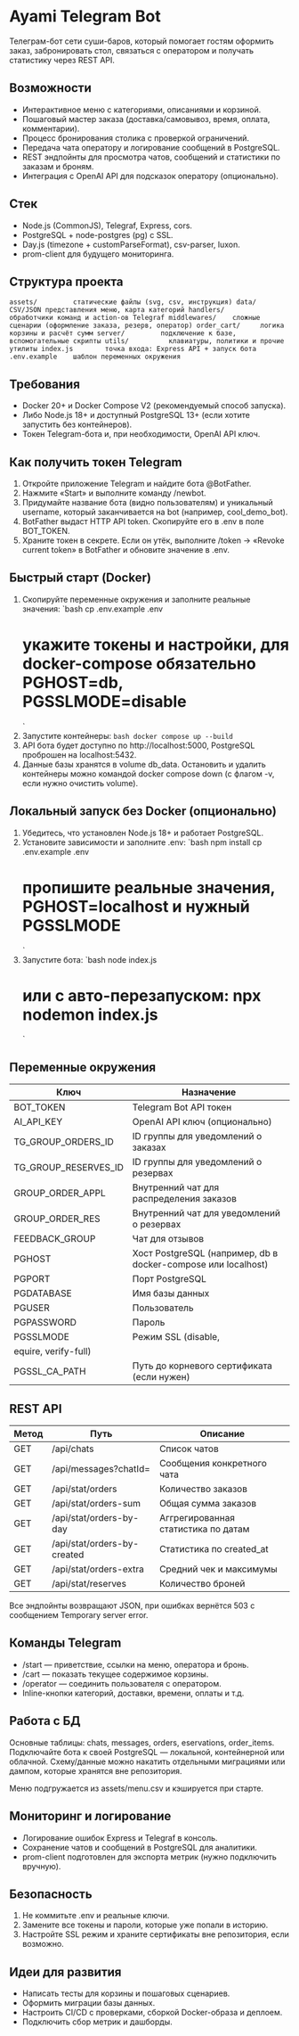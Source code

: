 ﻿# Ayami Telegram Bot

Телеграм-бот сети суши-баров, который помогает гостям оформить заказ, забронировать стол, связаться с оператором и получать статистику через REST API.

## Возможности

- Интерактивное меню с категориями, описаниями и корзиной.
- Пошаговый мастер заказа (доставка/самовывоз, время, оплата, комментарии).
- Процесс бронирования столика с проверкой ограничений.
- Передача чата оператору и логирование сообщений в PostgreSQL.
- REST эндпойнты для просмотра чатов, сообщений и статистики по заказам и броням.
- Интеграция с OpenAI API для подсказок оператору (опционально).

## Стек

- Node.js (CommonJS), Telegraf, Express, cors.
- PostgreSQL + node-postgres (pg) с SSL.
- Day.js (timezone + customParseFormat), csv-parser, luxon.
- prom-client для будущего мониторинга.

## Структура проекта

`
assets/         статические файлы (svg, csv, инструкция)
data/           CSV/JSON представления меню, карта категорий
handlers/       обработчики команд и action-ов Telegraf
middlewares/    сложные сценарии (оформление заказа, резерв, оператор)
order_cart/     логика корзины и расчёт сумм
server/         подключение к базе, вспомогательные скрипты
utils/          клавиатуры, политики и прочие утилиты
index.js        точка входа: Express API + запуск бота
.env.example    шаблон переменных окружения
`

## Требования

- Docker 20+ и Docker Compose V2 (рекомендуемый способ запуска).
- Либо Node.js 18+ и доступный PostgreSQL 13+ (если хотите запустить без контейнеров).
- Токен Telegram-бота и, при необходимости, OpenAI API ключ.

## Как получить токен Telegram

1. Откройте приложение Telegram и найдите бота @BotFather.
2. Нажмите «Start» и выполните команду /newbot.
3. Придумайте название бота (видно пользователям) и уникальный username, который заканчивается на bot (например, cool_demo_bot).
4. BotFather выдаст HTTP API token. Скопируйте его в .env в поле BOT_TOKEN.
5. Храните токен в секрете. Если он утёк, выполните /token → «Revoke current token» в BotFather и обновите значение в .env.

## Быстрый старт (Docker)

1. Скопируйте переменные окружения и заполните реальные значения:
   `bash
   cp .env.example .env
   # укажите токены и настройки, для docker-compose обязательно PGHOST=db, PGSSLMODE=disable
   `
2. Запустите контейнеры:
   `bash
   docker compose up --build
   `
3. API бота будет доступно по http://localhost:5000, PostgreSQL проброшен на localhost:5432.
4. Данные базы хранятся в volume db_data. Остановить и удалить контейнеры можно командой docker compose down (с флагом -v, если нужно очистить volume).

## Локальный запуск без Docker (опционально)

1. Убедитесь, что установлен Node.js 18+ и работает PostgreSQL.
2. Установите зависимости и заполните .env:
   `bash
   npm install
   cp .env.example .env
   # пропишите реальные значения, PGHOST=localhost и нужный PGSSLMODE
   `
3. Запустите бота:
   `bash
   node index.js
   # или с авто-перезапуском: npx nodemon index.js
   `

## Переменные окружения

| Ключ                  | Назначение                                                        |
|-----------------------|-------------------------------------------------------------------|
| BOT_TOKEN           | Telegram Bot API токен                                            |
| AI_API_KEY          | OpenAI API ключ (опционально)                                     |
| TG_GROUP_ORDERS_ID  | ID группы для уведомлений о заказах                               |
| TG_GROUP_RESERVES_ID| ID группы для уведомлений о резервах                              |
| GROUP_ORDER_APPL    | Внутренний чат для распределения заказов                          |
| GROUP_ORDER_RES     | Внутренний чат для уведомлений о резервах                         |
| FEEDBACK_GROUP      | Чат для отзывов                                                   |
| PGHOST              | Хост PostgreSQL (например, db в docker-compose или localhost) |
| PGPORT              | Порт PostgreSQL                                                   |
| PGDATABASE          | Имя базы данных                                                   |
| PGUSER              | Пользователь                                                      |
| PGPASSWORD          | Пароль                                                            |
| PGSSLMODE           | Режим SSL (disable, 
equire, verify-full)                   |
| PGSSL_CA_PATH       | Путь до корневого сертификата (если нужен)                        |

## REST API

| Метод | Путь                    | Описание                              |
|-------|-------------------------|---------------------------------------|
| GET   | /api/chats            | Список чатов                          |
| GET   | /api/messages?chatId= | Сообщения конкретного чата            |
| GET   | /api/stat/orders      | Количество заказов                    |
| GET   | /api/stat/orders-sum  | Общая сумма заказов                   |
| GET   | /api/stat/orders-by-day       | Аггрегированная статистика по датам |
| GET   | /api/stat/orders-by-created   | Статистика по created_at          |
| GET   | /api/stat/orders-extra        | Средний чек и максимумы             |
| GET   | /api/stat/reserves            | Количество броней                   |

Все эндпойнты возвращают JSON, при ошибках вернётся 503 с сообщением Temporary server error.

## Команды Telegram

- /start — приветствие, ссылки на меню, оператора и бронь.
- /cart — показать текущее содержимое корзины.
- /operator — соединить пользователя с оператором.
- Inline-кнопки категорий, доставки, времени, оплаты и т.д.

## Работа с БД

Основные таблицы: chats, messages, orders, 
eservations, order_items. Подключайте бота к своей PostgreSQL — локальной, контейнерной или облачной. Схему/данные можно накатить отдельными миграциями или дампом, которые хранятся вне репозитория.

Меню подгружается из assets/menu.csv и кэшируется при старте.

## Мониторинг и логирование

- Логирование ошибок Express и Telegraf в консоль.
- Сохранение чатов и сообщений в PostgreSQL для аналитики.
- prom-client подготовлен для экспорта метрик (нужно подключить вручную).

## Безопасность

1. Не коммитьте .env и реальные ключи.
2. Замените все токены и пароли, которые уже попали в историю.
3. Настройте SSL режим и храните сертификаты вне репозитория, если возможно.

## Идеи для развития

- Написать тесты для корзины и пошаговых сценариев.
- Оформить миграции базы данных.
- Настроить CI/CD с проверками, сборкой Docker-образа и деплоем.
- Подключить сбор метрик и дашборды.


